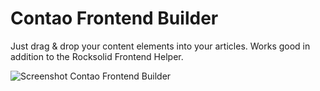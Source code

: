 # Contao Frontend Builder
Just drag & drop your content elements into your articles. Works good in addition to the Rocksolid Frontend Helper.

![Screenshot Contao Frontend Builder](https://www.leycom.de/files/github/screenshots/contao-frontend-builder/screenshot_leycom-de.png)

